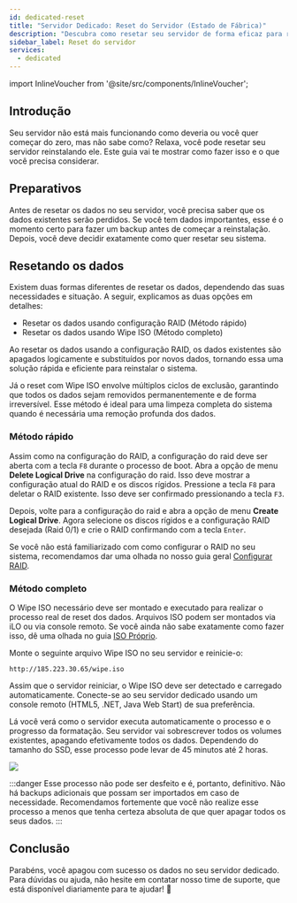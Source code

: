 ```yaml
---
id: dedicated-reset
title: "Servidor Dedicado: Reset do Servidor (Estado de Fábrica)"
description: "Descubra como resetar seu servidor de forma eficaz para restaurar o desempenho ou começar do zero com remoção segura dos dados → Saiba mais agora"
sidebar_label: Reset do servidor
services:
  - dedicated
---
```


import InlineVoucher from '@site/src/components/InlineVoucher';

## Introdução

Seu servidor não está mais funcionando como deveria ou você quer começar do zero, mas não sabe como? Relaxa, você pode resetar seu servidor reinstalando ele. Este guia vai te mostrar como fazer isso e o que você precisa considerar.

<InlineVoucher />



## Preparativos

Antes de resetar os dados no seu servidor, você precisa saber que os dados existentes serão perdidos. Se você tem dados importantes, esse é o momento certo para fazer um backup antes de começar a reinstalação. Depois, você deve decidir exatamente como quer resetar seu sistema.



## Resetando os dados

Existem duas formas diferentes de resetar os dados, dependendo das suas necessidades e situação. A seguir, explicamos as duas opções em detalhes:

- Resetar os dados usando configuração RAID (Método rápido)
- Resetar os dados usando Wipe ISO (Método completo)

Ao resetar os dados usando a configuração RAID, os dados existentes são apagados logicamente e substituídos por novos dados, tornando essa uma solução rápida e eficiente para reinstalar o sistema.

Já o reset com Wipe ISO envolve múltiplos ciclos de exclusão, garantindo que todos os dados sejam removidos permanentemente e de forma irreversível. Esse método é ideal para uma limpeza completa do sistema quando é necessária uma remoção profunda dos dados.



### Método rápido

Assim como na configuração do RAID, a configuração do raid deve ser aberta com a tecla `F8` durante o processo de boot. Abra a opção de menu **Delete Logical Drive** na configuração do raid. Isso deve mostrar a configuração atual do RAID e os discos rígidos. Pressione a tecla `F8` para deletar o RAID existente. Isso deve ser confirmado pressionando a tecla `F3`.

Depois, volte para a configuração do raid e abra a opção de menu **Create Logical Drive**. Agora selecione os discos rígidos e a configuração RAID desejada (Raid 0/1) e crie o RAID confirmando com a tecla `Enter`.

Se você não está familiarizado com como configurar o RAID no seu sistema, recomendamos dar uma olhada no nosso guia geral [Configurar RAID](dedicated-raid.md).



### Método completo

O Wipe ISO necessário deve ser montado e executado para realizar o processo real de reset dos dados. Arquivos ISO podem ser montados via iLO ou via console remoto. Se você ainda não sabe exatamente como fazer isso, dê uma olhada no guia [ISO Próprio](http://localhost:3000/guides/docs/dedicated-iso).

Monte o seguinte arquivo Wipe ISO no seu servidor e reinicie-o:


```
http://185.223.30.65/wipe.iso
```

Assim que o servidor reiniciar, o Wipe ISO deve ser detectado e carregado automaticamente. Conecte-se ao seu servidor dedicado usando um console remoto (HTML5, .NET, Java Web Start) de sua preferência.

Lá você verá como o servidor executa automaticamente o processo e o progresso da formatação. Seu servidor vai sobrescrever todos os volumes existentes, apagando efetivamente todos os dados. Dependendo do tamanho do SSD, esse processo pode levar de 45 minutos até 2 horas.

![](https://screensaver01.zap-hosting.com/index.php/s/4nfaexaqiK78t6e/preview)



:::danger
Esse processo não pode ser desfeito e é, portanto, definitivo. Não há backups adicionais que possam ser importados em caso de necessidade.
Recomendamos fortemente que você não realize esse processo a menos que tenha certeza absoluta de que quer apagar todos os seus dados.
:::



## Conclusão

Parabéns, você apagou com sucesso os dados no seu servidor dedicado. Para dúvidas ou ajuda, não hesite em contatar nosso time de suporte, que está disponível diariamente para te ajudar! 🙂

<InlineVoucher />